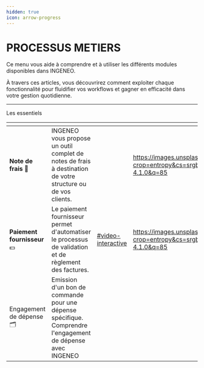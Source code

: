 ```yaml
---
hidden: true
icon: arrow-progress
---
```


# PROCESSUS METIERS

Ce menu vous aide à comprendre et à utiliser les différents modules disponibles dans INGENEO.&#x20;

À travers ces articles, vous découvrirez comment exploiter chaque fonctionnalité pour fluidifier vos workflows et gagner en efficacité dans votre gestion quotidienne.

***

Les essentiels&#x20;

<table data-view="cards"><thead><tr><th></th><th></th><th data-hidden data-card-target data-type="content-ref"></th><th data-hidden data-type="image"></th></tr></thead><tbody><tr><td><strong>Note de frais</strong> <span data-gb-custom-inline data-tag="emoji" data-code="1f4dc">📜</span></td><td>INGENEO vous propose un outil complet de notes de frais à destination de votre structure ou de vos clients.</td><td></td><td><a href="https://images.unsplash.com/photo-1683117927786-f146451082fb?crop=entropy&#x26;cs=srgb&#x26;fm=jpg&#x26;ixid=M3wxOTcwMjR8MHwxfHNlYXJjaHw1fHxtYWlsfGVufDB8fHx8MTc1NDkyMTg4Mnww&#x26;ixlib=rb-4.1.0&#x26;q=85">https://images.unsplash.com/photo-1683117927786-f146451082fb?crop=entropy&#x26;cs=srgb&#x26;fm=jpg&#x26;ixid=M3wxOTcwMjR8MHwxfHNlYXJjaHw1fHxtYWlsfGVufDB8fHx8MTc1NDkyMTg4Mnww&#x26;ixlib=rb-4.1.0&#x26;q=85</a></td></tr><tr><td><strong>Paiement fournisseur</strong> <span data-gb-custom-inline data-tag="emoji" data-code="1f4b5">💵</span></td><td>Le paiement fournisseur permet d'automatiser le processus de validation et de règlement des factures.</td><td><a href="paiement-fournisseur/initiation-de-paiement.md#video-interactive">#video-interactive</a></td><td><a href="https://images.unsplash.com/photo-1553895501-af9e282e7fc1?crop=entropy&#x26;cs=srgb&#x26;fm=jpg&#x26;ixid=M3wxOTcwMjR8MHwxfHNlYXJjaHwxfHxHT09HTEV8ZW58MHx8fHwxNzU0OTE0NTQ3fDA&#x26;ixlib=rb-4.1.0&#x26;q=85">https://images.unsplash.com/photo-1553895501-af9e282e7fc1?crop=entropy&#x26;cs=srgb&#x26;fm=jpg&#x26;ixid=M3wxOTcwMjR8MHwxfHNlYXJjaHwxfHxHT09HTEV8ZW58MHx8fHwxNzU0OTE0NTQ3fDA&#x26;ixlib=rb-4.1.0&#x26;q=85</a></td></tr><tr><td>Engagement de dépense <span data-gb-custom-inline data-tag="emoji" data-code="1f5c2">🗂️</span></td><td>Emission d'un bon de commande pour une dépense spécifique. Comprendre l'engagement de dépense avec INGENEO</td><td></td><td></td></tr></tbody></table>

